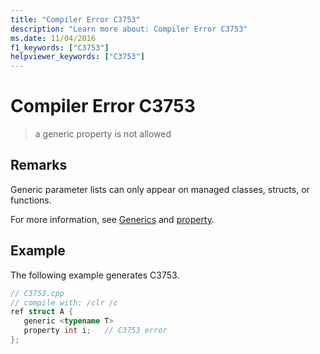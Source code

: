 ```yaml
---
title: "Compiler Error C3753"
description: "Learn more about: Compiler Error C3753"
ms.date: 11/04/2016
f1_keywords: ["C3753"]
helpviewer_keywords: ["C3753"]
---
```

# Compiler Error C3753

> a generic property is not allowed

## Remarks

Generic parameter lists can only appear on managed classes, structs, or functions.

For more information, see [Generics](../../extensions/generics-cpp-component-extensions.md) and [property](../../extensions/property-cpp-component-extensions.md).

## Example

The following example generates C3753.

```cpp
// C3753.cpp
// compile with: /clr /c
ref struct A {
   generic <typename T>
   property int i;   // C3753 error
};
```
